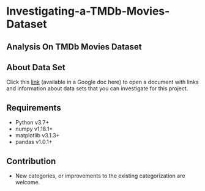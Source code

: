 # Investigating-a-TMDb-Movies-Dataset
## Analysis On TMDb Movies Dataset

## About Data Set

Click this [link](https://www.kaggle.com/tmdb/tmdb-movie-metadata) (available in a Google doc here) to open a document with links and information about data sets that you can investigate for this project.

## Requirements

* Python v3.7+
* numpy v1.18.1+
* matplotlib v3.1.3+
* pandas v1.0.1+

## Contribution

* New categories, or improvements to the existing categorization are welcome.
